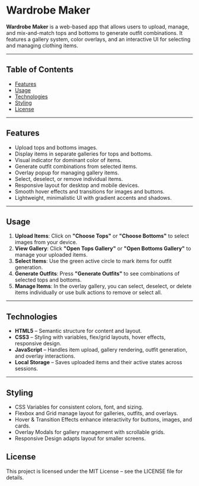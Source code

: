 # Wardrobe Maker

**Wardrobe Maker** is a web-based app that allows users to upload, manage, and mix-and-match tops and bottoms to generate outfit combinations. It features a gallery system, color overlays, and an interactive UI for selecting and managing clothing items.

---

## Table of Contents

- [Features](#features)  
- [Usage](#usage)  
- [Technologies](#technologies)   
- [Styling](#styling)  
- [License](#license)  

---

## Features

- Upload tops and bottoms images.  
- Display items in separate galleries for tops and bottoms.  
- Visual indicator for dominant color of items.  
- Generate outfit combinations from selected items.  
- Overlay popup for managing gallery items.  
- Select, deselect, or remove individual items.  
- Responsive layout for desktop and mobile devices.  
- Smooth hover effects and transitions for images and buttons.  
- Lightweight, minimalistic UI with gradient accents and shadows.  

---

## Usage

1. **Upload Items**: Click on **"Choose Tops"** or **"Choose Bottoms"** to select images from your device.  
2. **View Gallery**: Click **"Open Tops Gallery"** or **"Open Bottoms Gallery"** to manage your uploaded items.  
3. **Select Items**: Use the green active circle to mark items for outfit generation.  
4. **Generate Outfits**: Press **"Generate Outfits"** to see combinations of selected tops and bottoms.  
5. **Manage Items**: In the overlay gallery, you can select, deselect, or delete items individually or use bulk actions to remove or select all.

---

## Technologies

- **HTML5** – Semantic structure for content and layout.  
- **CSS3** – Styling with variables, flex/grid layouts, hover effects, responsive design.  
- **JavaScript** – Handles item upload, gallery rendering, outfit generation, and overlay interactions.  
- **Local Storage** – Saves uploaded items and their active states across sessions.  

---

## Styling

- CSS Variables for consistent colors, font, and sizing.
- Flexbox and Grid manage layout for galleries, outfits, and overlays.
- Hover & Transition Effects enhance interactivity for buttons, images, and cards.
- Overlay Modals for gallery management with scrollable grids.
- Responsive Design adapts layout for smaller screens.

## License

This project is licensed under the MIT License – see the LICENSE file for details.